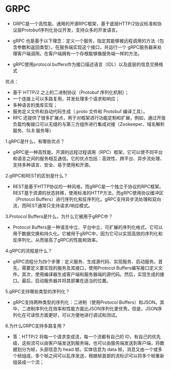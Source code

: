 # GRPC

- GRPC是一个高性能、通用的开源RPC框架，基于底层HTTP/2协议标准和协议层Protobuf序列化协议开发，支持众多的开发语言。

- gRPC 也是基于以下理念：定义一个服务，指定其能够被远程调用的方法（包含参数和返回类型）。在服务端实现这个接口，并运行一个 gRPC服务器来处理客户端调用。在客户端拥有一个存根能够像服务端一样的方法。

- gRPC使用protocol buffers作为接口描述语言（IDL）以及底层的信息交换格式

优点：
- 基于 HTTP/2 之上的二进制协议（Protobuf 序列化机制）；
- 一个连接上可以多路复用，并发处理多个请求和响应；
- 多种语言的类库实现；
- 服务定义文件和自动代码生成（.proto 文件和 Protobuf 编译工具）。
- RPC 还提供了很多扩展点，用于对框架进行功能定制和扩展，例如，通过开放负载均衡接口可以无缝的与第三方组件进行集成对接（Zookeeper、域名解析服务、SLB 服务等）

1.gRPC是什么，有哪些优点？
- gRPC是一种高性能、开源的远程过程调用（RPC）框架，它可以使不同平台和语言之间的服务相互通信。它的优点包括：高效性、跨平台、异步流处理、支持多种语言、安全、易于使用和开源。

2.gRPC和REST的区别是什么？
- REST是基于HTTP协议的一种风格，而gRPC是一个独立于协议的RPC框架。REST基于资源的状态转移，使用标准的HTTP方法，而gRPC使用协议缓冲区（Protocol Buffers）进行序列化和反序列化。gRPC支持异步流处理和双向流，而REST通常只支持请求/响应模式。

3.Protocol Buffers是什么，为什么它被用于gRPC中？
- Protocol Buffers是一种语言中立、平台中立、可扩展的序列化格式，它可以用于数据交换和持久化。它被用于gRPC中，因为它可以实现高效的序列化和反序列化，从而提高了gRPC的性能和效率。

4.gRPC的流程是什么？
- gRPC流程分为四个步骤：定义服务、生成源代码、实现服务、启动服务。首先，需要定义要实现的服务及其接口，使用Protocol Buffers编写接口定义文件。其次，使用编译器生成客户端和服务器端的源代码。然后，实现生成的接口。最后，启动服务器并将其部署在适当的位置。

5.gRPC支持哪些类型的序列化？
- gRPC支持两种类型的序列化：二进制（使用Protocol Buffers）和JSON。其中，二进制序列化在效率和性能方面比JSON序列化更优秀。但是，JSON序列化在可读性方面更好，可以方便地进行调试和测试。

6.为什么GRPC支持多路复用？

- 答：HTTP/2 将每一个请求变成流，每一个流都有自己的 ID，有自己的优先级，这些流可以由客户端发送到服务端，也可以由服务端发送到客户端，将数据划分为帧，头部信息为 head 帧，实体信息为 data 帧，消息又由一个或多个帧组成，多个帧之间可以乱序发送，根据帧首部的流标识可以将多个帧重新组装成一个流；
